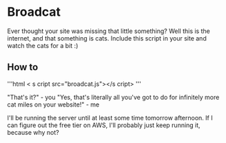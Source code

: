 # Broadcat

Ever thought your site was missing that little something? Well this is the internet, and that something is cats. Include this script in your site and watch the cats for a bit :)

## How to

'''html
< s cript src="broadcat.js"></s cript>
'''

"That's it?" - you
"Yes, that's literally all you've got to do for infinitely more cat miles on your website!" - me

I'll be running the server until at least some time tomorrow afternoon. If I can figure out the free tier on AWS, I'll probably just keep running it, because why not?